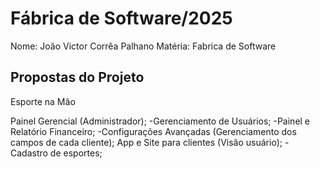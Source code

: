 # Fábrica de Software/2025
Nome: João Victor Corrêa Palhano
Matéria: Fabrica de Software 

## Propostas do Projeto
Esporte na Mão

Painel Gerencial (Administrador);
 -Gerenciamento de Usuários;
 -Painel e Relatório Financeiro;
 -Configurações Avançadas (Gerenciamento dos campos de cada cliente);
App e Site para clientes (Visão usuário);
 -Cadastro de esportes; 
